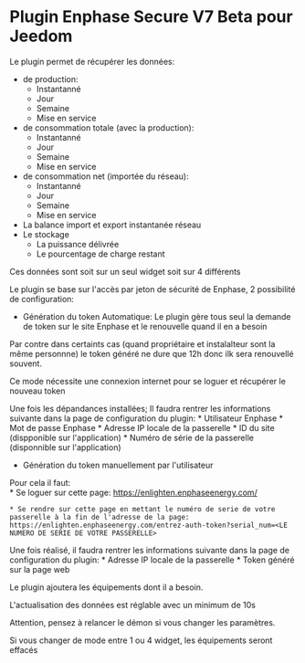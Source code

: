 # Plugin Enphase Secure V7 Beta pour Jeedom

Le plugin permet de récupérer les données: 
* de production:
    * Instantanné
    * Jour
    * Semaine
    * Mise en service
* de consommation totale (avec la production):
    * Instantanné
    * Jour
    * Semaine
    * Mise en service
* de consommation net (importée du réseau):
    * Instantanné
    * Jour
    * Semaine
    * Mise en service
* La balance import et export instantanée réseau
* Le stockage
    * La puissance délivrée
    * Le pourcentage de charge restant

Ces données sont soit sur un seul widget soit sur 4 différents
 
Le plugin se base sur l'accès par jeton de sécurité de Enphase, 2 possibilité de configuration:
* Génération du token Automatique:
Le plugin gère tous seul la demande de token sur le site Enphase et le renouvelle quand il en a besoin

Par contre dans certaints cas (quand propriétaire et instalalteur sont la même personnne) le token généré ne dure que 12h donc ilk sera renouvellé souvent.

Ce mode nécessite une connexion internet pour se loguer et récupérer le nouveau token

Une fois les dépandances installées;
Il faudra  rentrer les informations suivante dans la page de configuration du plugin:
    * Utilisateur Enphase
    * Mot de passe Enphase
    * Adresse IP locale de la passerelle
    * ID du site (dispponible sur l'application)
    * Numéro de série de la passerelle (disponnible sur l'application)

* Génération du token manuellement par l'utilisateur

Pour cela il faut:  
    * Se loguer sur cette page: https://enlighten.enphaseenergy.com/

    * Se rendre sur cette page en mettant le numéro de serie de votre passerelle à la fin de l'adresse de la page:  https://enlighten.enphaseenergy.com/entrez-auth-token?serial_num=<LE NUMERO DE SERIE DE VOTRE PASSERELLE> 

Une fois réalisé, il faudra  rentrer les informations suivante dans la page de configuration du plugin:
    * Adresse IP locale de la passerelle
    * Token généré sur la page web

Le plugin ajoutera les équipements dont il a besoin.

L'actualisation des données est réglable avec un minimum de 10s


Attention, pensez à relancer le démon si vous changer les paramètres.

Si vous changer de mode entre 1 ou 4 widget, les équipements seront effacés